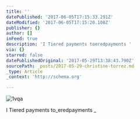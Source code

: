 ```yaml
---
title: ''
datePublished: '2017-06-05T17:15:33.291Z'
dateModified: '2017-06-05T17:15:20.108Z'
publisher: {}
author: []
inFeed: true
description: 'I Tiered payments toeredpayments '
via: {}
starred: false
datePublishedOriginal: '2017-05-29T13:38:43.790Z'
sourcePath: _posts/2017-05-29-christine-torrez.md
_type: Article
_context: 'http://schema.org'

---
```

![1vqa](https://the-grid-user-content.s3-us-west-2.amazonaws.com/bdcf6581-b947-4a6e-b070-af755cb29f01.png)

I Tiered payments to_eredpayments _
